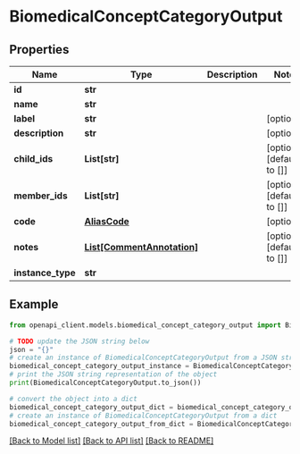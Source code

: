 # BiomedicalConceptCategoryOutput


## Properties

Name | Type | Description | Notes
------------ | ------------- | ------------- | -------------
**id** | **str** |  | 
**name** | **str** |  | 
**label** | **str** |  | [optional] 
**description** | **str** |  | [optional] 
**child_ids** | **List[str]** |  | [optional] [default to []]
**member_ids** | **List[str]** |  | [optional] [default to []]
**code** | [**AliasCode**](AliasCode.md) |  | [optional] 
**notes** | [**List[CommentAnnotation]**](CommentAnnotation.md) |  | [optional] [default to []]
**instance_type** | **str** |  | 

## Example

```python
from openapi_client.models.biomedical_concept_category_output import BiomedicalConceptCategoryOutput

# TODO update the JSON string below
json = "{}"
# create an instance of BiomedicalConceptCategoryOutput from a JSON string
biomedical_concept_category_output_instance = BiomedicalConceptCategoryOutput.from_json(json)
# print the JSON string representation of the object
print(BiomedicalConceptCategoryOutput.to_json())

# convert the object into a dict
biomedical_concept_category_output_dict = biomedical_concept_category_output_instance.to_dict()
# create an instance of BiomedicalConceptCategoryOutput from a dict
biomedical_concept_category_output_from_dict = BiomedicalConceptCategoryOutput.from_dict(biomedical_concept_category_output_dict)
```
[[Back to Model list]](../README.md#documentation-for-models) [[Back to API list]](../README.md#documentation-for-api-endpoints) [[Back to README]](../README.md)


